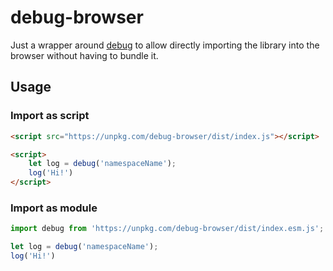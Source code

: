 # debug-browser

Just a wrapper around [debug](https://github.com/visionmedia/debug) to allow directly importing the library into the browser without having to bundle it.

## Usage

### Import as script
```html
<script src="https://unpkg.com/debug-browser/dist/index.js"></script>

<script>
    let log = debug('namespaceName');
    log('Hi!')
</script>
```

### Import as module
```js
import debug from 'https://unpkg.com/debug-browser/dist/index.esm.js';

let log = debug('namespaceName');
log('Hi!')
```
